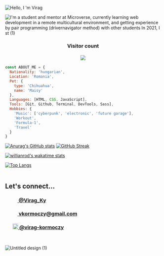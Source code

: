 ![Hello, I 'm Virag](https://user-images.githubusercontent.com/79658534/161106253-6205135b-3dbc-47f4-8782-b63bbdee8c71.png)


![I'm a student and mentor at Microverse, currently learning web development in a remote multicultural environment, and getting experience by pair programming (drivernavigator method) with other students  In 2021, I st (1)](https://user-images.githubusercontent.com/79658534/161117284-996e7848-2758-499f-98ec-b2986660f6c3.gif)





<h3 align="center"> 
  Visitor count<br><br>
  <img src="https://profile-counter.glitch.me/virag-ky/count.svg" />
</h3>

```javaScript
const ABOUT_ME = {
  Nationality: 'hungarian',
  Location: 'Romania',
  Pet: {
    type: 'Chihuahua',
    name: 'Maisy'
  },
  Languages: [HTML, CSS, JavaScript],
  Tools: [Git, Github, Terminal, DevTools, Sass],
  Hobbies: {
    'Music': ['cyberpunk', 'electronic', 'future garage'],
    'Workout',
    'Formula-1',
    'Travel'
  }
}
```
[![Anurag's GitHub stats](https://github-readme-stats.vercel.app/api?username=virag-ky&show_icons=true&theme=radical)](https://github.com/anuraghazra/github-readme-stats)        [![GitHub Streak](https://github-readme-streak-stats.herokuapp.com?user=virag-ky&theme=radical&date_format=M%20j%5B%2C%20Y%5D)](https://git.io/streak-stats)

[![willianrod's wakatime stats](https://github-readme-stats.vercel.app/api/wakatime?username=virag_ky&theme=radical&v=2)](https://github.com/anuraghazra/github-readme-stats)


 [![Top Langs](https://github-readme-stats.vercel.app/api/top-langs/?username=virag-ky&theme=radical&hide=Less&layout=compact)](https://github.com/anuraghazra/github-readme-stats)
<br>
<br>
<h2>Let's connect...</h2>
<ul>
<h3><a href="https://twitter.com/Virag_Ky" target="_blank"><img src="https://user-images.githubusercontent.com/79658534/150798648-38f1ed89-848c-4e24-9395-c748b2adeff7.png" width="16px">&nbsp@Virag_Ky</a></h3>
<h3><a href="mailto:vkormoczy@gmail.com"><img src="https://user-images.githubusercontent.com/79658534/155697385-9f83bc34-bd2a-4338-9394-c83ee8be9896.png" width="16px">&nbspvkormoczy@gmail.com</a></h3>
<h3><a href="https://www.linkedin.com/in/virag-kormoczy-1b5b23208/"><img src="https://user-images.githubusercontent.com/79658534/155697061-56d45708-ad01-4ffc-9697-570007606fd3.png" width="18px">&nbsp@virag-kormoczy</a></h3>
</ul>
<br>

![Untitled design (1)](https://user-images.githubusercontent.com/79658534/161379676-8353334e-4467-416c-90fc-76655a6c5b99.gif)

